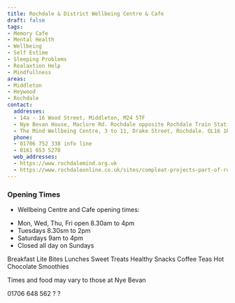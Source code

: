 ```yaml
---
title: Rochdale & District Wellbeing Centre & Cafe
draft: false
tags:
- Memory Cafe
- Mental Health
- Wellbeing
- Self Estime
- Sleeping Problems
- Realaxtion Help
- Mindfullness
areas:
- Middleton
- Heywood
- Rochdale
contact:
  addresses:
  - 14a - 16 Wood Street, Middleton, M24 5TF
  - Nye Bevan House, Maclure Rd. Rochdale opposite Rochdale Train Station and tram stop
  - The Mind Wellbeing Centre, 3 to 11, Drake Street, Rochdale. OL16 1RE
  phone:
  - 01706 752 338 info line
  - 0161 653 5278
  web_addresses:
  - https://www.rochdalemind.org.uk
  - https://www.rochdaleonline.co.uk/sites/compleat-projects-part-of-rochdale-and-district-mind
---
```


### Opening Times
* Wellbeing Centre and Cafe opening times:  
- Mon, Wed, Thu, Fri open 8.30am to 4pm  
- Tuesdays 8.30sm to 2pm  
- Saturdays 9am to 4pm  
- Closed all day on Sundays  

Breakfast Lite Bites Lunches Sweet Treats Healthy Snacks Coffee Teas Hot Chocolate  Smoothies

Times and food may vary to those at Nye Bevan

01706 648 562 ? ?